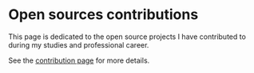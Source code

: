 # Open sources contributions

This page is dedicated to the open source projects I have contributed to during my studies and professional career.

See the [contribution page](/_pages/contributions.md) for more details.